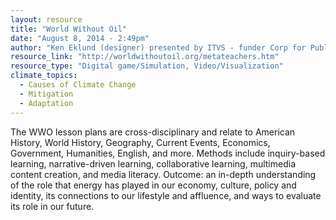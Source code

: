 ```yaml
---
layout: resource
title: "World Without Oil"
date: "August 8, 2014 - 2:49pm"
author: "Ken Eklund (designer) presented by ITVS - funder Corp for Public Broadcasting"
resource_link: "http://worldwithoutoil.org/metateachers.htm"
resource_type: "Digital game/Simulation, Video/Visualization"
climate_topics:
  - Causes of Climate Change
  - Mitigation
  - Adaptation
---
```


The WWO lesson plans are cross-disciplinary and relate to American History, World History, Geography, Current Events, Economics, Government, Humanities, English, and more. Methods include inquiry-based learning, narrative-driven learning, collaborative learning, multimedia content creation, and media literacy. Outcome: an in-depth understanding of the role that energy has played in our economy, culture, policy and identity, its connections to our lifestyle and affluence, and ways to evaluate its role in our future.